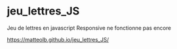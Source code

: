 # jeu_lettres_JS
Jeu de lettres en javascript
Responsive ne fonctionne pas encore

https://matteolb.github.io/jeu_lettres_JS/
